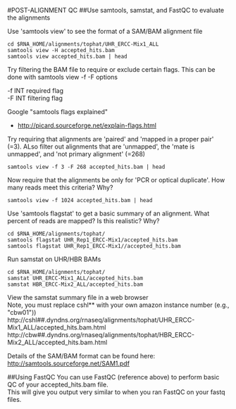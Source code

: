 #POST-ALIGNMENT QC
##Use samtools, samstat, and FastQC to evaluate the alignments

Use 'samtools view' to see the format of a SAM/BAM alignment file

	cd $RNA_HOME/alignments/tophat/UHR_ERCC-Mix1_ALL
	samtools view -H accepted_hits.bam
	samtools view accepted_hits.bam | head
	
Try filtering the BAM file to require or exclude certain flags. This can be done with samtools view -f -F options

 -f INT   required flag  
 -F INT   filtering flag  

Google "samtools flags explained"
* http://picard.sourceforge.net/explain-flags.html

Try requiring that alignments are 'paired' and 'mapped in a proper pair' (=3). ALso filter out alignments that are 'unmapped', the 'mate is unmapped', and 'not primary alignment' (=268)

	samtools view -f 3 -F 268 accepted_hits.bam | head
	
Now require that the alignments be only for 'PCR or optical duplicate'. How many reads meet this criteria? Why?

	samtools view -f 1024 accepted_hits.bam | head
	
Use 'samtools flagstat' to get a basic summary of an alignment.  What percent of reads are mapped? Is this realistic? Why?

	cd $RNA_HOME/alignments/tophat/
	samtools flagstat UHR_Rep1_ERCC-Mix1/accepted_hits.bam
	samtools flagstat UHR_Rep1_ERCC-Mix1//accepted_hits.bam
	
Run samstat on UHR/HBR BAMs

	cd $RNA_HOME/alignments/tophat/
	samstat UHR_ERCC-Mix1_ALL/accepted_hits.bam
	samstat HBR_ERCC-Mix2_ALL/accepted_hits.bam
	
View the samstat summary file in a web browser  
Note, you must replace cshl** with your own amazon instance number (e.g., "cbw01"))  
 http://cshl##.dyndns.org/rnaseq/alignments/tophat/UHR_ERCC-Mix1_ALL/accepted_hits.bam.html
 http://cbw##.dyndns.org/rnaseq/alignments/tophat/HBR_ERCC-Mix2_ALL/accepted_hits.bam.html
	
Details of the SAM/BAM format can be found here:  
http://samtools.sourceforge.net/SAM1.pdf

##Using FastQC
You can use FastQC (reference above) to perform basic QC of your accepted_hits.bam file.  
This will give you output very similar to when you ran FastQC on your fastq files.  
	
	
	
